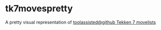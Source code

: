 # tk7movespretty
A pretty visual representation of [toolassisted@github Tekken 7 movelists](https://toolassisted.github.io/T7/MOVELIST/)
